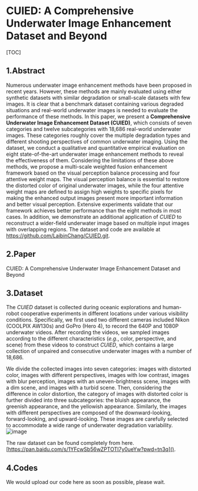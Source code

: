 # CUIED: A Comprehensive Underwater Image Enhancement Dataset and Beyond

[TOC]

## 1.Abstract

Numerous underwater image enhancement methods have been proposed in recent years. However, these methods are mainly evaluated using either synthetic datasets with similar degradation or small-scale datasets with few images. It is clear that a benchmark dataset containing various degraded situations and real-world underwater images is needed to evaluate the performance of these methods. In this paper, we present a **Comprehensive Underwater Image Enhancement Dataset (CUIED)**, which consists of seven categories and twelve subcategories with 18,686 real-world underwater images. These categories roughly cover the multiple degradation types and different shooting perspectives of common underwater imaging. Using the dataset, we conduct a qualitative and quantitative empirical evaluation on eight state-of-the-art underwater image enhancement methods to reveal the effectiveness of them. Considering the limitations of these above methods, we propose a multi-scale weighted fusion enhancement framework based on the visual perception balance processing and four attentive weight maps. The visual perception balance is essential to restore the distorted color of original underwater images, while the four attentive weight maps are defined to assign high weights to specific pixels for making the enhanced output images present more important information and better visual perception. Extensive experiments validate that our framework achieves better performance than the eight methods in most cases. In addition, we demonstrate an additional application of *CUIED* to reconstruct a wider-field underwater image based on multiple input images with overlapping regions. The dataset and code are available at https://github.com/LaibinChang/CUIED.git.

## 2.Paper

CUIED: A Comprehensive Underwater Image Enhancement Dataset and Beyond

## 3.Dataset

The *CUIED* dataset is collected during oceanic explorations and human-robot cooperative experiments in different locations under various visibility conditions. Specifically, we first used two different cameras included Nikon (COOLPIX AW130s) and GoPro (Hero 4), to record the 640P and 1080P underwater videos. After recording the videos, we sampled images according to the different characteristics (*e.g.*, color, perspective, and scene) from these videos to construct *CUIED*, which contains a large collection of unpaired and consecutive underwater images with a number of 18,686.

We divide the collected images into seven categories: images with distorted color, images with different perspectives, images with low contrast, images with blur perception, images with an uneven-brightness scene, images with a dim scene, and images with a turbid scene. Then, considering the difference in color distortion, the category of images with distorted color is further divided into three subcategories: the bluish appearance, the greenish appearance, and the yellowish appearance. Similarly, the images with different perspectives are composed of the downward-looking, forward-looking, and upward-looking. These images are carefully selected to accommodate a wide range of underwater degradation variability.
![image](https://user-images.githubusercontent.com/88143736/168535408-4344d264-bd79-47b0-9897-962510411666.png)

The raw dataset can be found completely from here. [https://pan.baidu.com/s/1YFcwSb56wZPTOTl7y0ueYw?pwd=tn3q]().

## 4.Codes

We would upload our code here as soon as possible, please wait.
